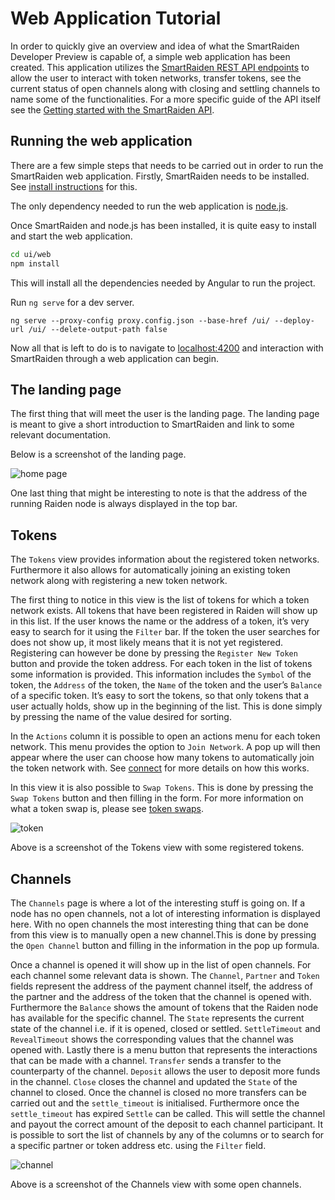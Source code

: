 # Web Application Tutorial

In order to quickly give an overview and idea of what the SmartRaiden Developer Preview is capable of, a simple web application has been created. This application utilizes the [SmartRaiden REST API endpoints](./rest_api.md) to allow the user to interact with token networks, transfer tokens, see the current status of open channels along with closing and settling channels to name some of the functionalities. For a more specific guide of the API itself see the [Getting started with the SmartRaiden API](./api_walkthrough.md).


## Running the web application

There are a few simple steps that needs to be carried out in order to run the SmartRaiden web application. Firstly, SmartRaiden needs to be installed. See [install instructions](./installation_guide.md) for this.

The only dependency needed to run the web application is [node.js](https://nodejs.org/en/download/).

Once SmartRaiden and node.js has been installed, it is quite easy to install and start the web application. 

```sh
cd ui/web 
npm install 
```
This will install all the dependencies needed by Angular to run the project.

Run `ng serve` for a dev server.
```
ng serve --proxy-config proxy.config.json --base-href /ui/ --deploy-url /ui/ --delete-output-path false
```

Now all that is left to do is to navigate to [localhost:4200](localhost:4200) and interaction with SmartRaiden through a web application can begin.

## The landing page

The first thing that will meet the user is the landing page. The landing page is meant to give a short introduction to SmartRaiden and link to some relevant documentation.

Below is a screenshot of the landing page.

![home page](./images/home.png)

One last thing that might be interesting to note is that the address of the running Raiden node is always displayed in the top bar.

## Tokens

The `Tokens` view provides information about the registered token networks. Furthermore it also allows for automatically joining an existing token network along with registering a new token network.

The first thing to notice in this view is the list of tokens for which a token network exists. All tokens that have been registered in Raiden will show up in this list. If the user knows the name or the address of a token, it’s very easy to search for it using the `Filter` bar. If the token the user searches for does not show up, it most likely means that it is not yet registered. Registering can however be done by pressing the `Register New Token` button and provide the token address. For each token in the list of tokens some information is provided. This information includes the `Symbol` of the token, the `Address` of the token, the `Name` of the token and the user’s `Balance` of a specific token. It’s easy to sort the tokens, so that only tokens that a user actually holds, show up in the beginning of the list. This is done simply by pressing the name of the value desired for sorting.

In the `Actions` column it is possible to open an actions menu for each token network. This menu provides the option to `Join Network`. A pop up will then appear where the user can choose how many tokens to automatically join the token network with. See [connect](./rest_api.md) for more details on how this works.

In this view it is also possible to `Swap Tokens`. This is done by pressing the `Swap Tokens` button and then filling in the form. For more information on what a token swap is, please see [token swaps](./api_walkthrough.md).

![token](./images/token.png)

Above is a screenshot of the Tokens view with some registered tokens.

## Channels

The `Channels` page is where a lot of the interesting stuff is going on. If a node has no open channels, not a lot of interesting information is displayed here. With no open channels the most interesting thing that can be done from this view is to manually open a new channel.This is done by pressing the `Open Channel` button and filling in the information in the pop up formula.

Once a channel is opened it will show up in the list of open channels. For each channel some relevant data is shown. The `Channel`, `Partner` and `Token` fields represent the address of the payment channel itself, the address of the partner and the address of the token that the channel is opened with. Furthermore the `Balance` shows the amount of tokens that the Raiden node has available for the specific channel. The `State` represents the current state of the channel i.e. if it is opened, closed or settled. `SettleTimeout` and `RevealTimeout` shows the corresponding values that the channel was opened with. Lastly there is a menu button that represents the interactions that can be made with a channel. `Transfer` sends a transfer to the counterparty of the channel. `Deposit` allows the user to deposit more funds in the channel. `Close` closes the channel and updated the `State` of the channel to closed. Once the channel is closed no more transfers can be carried out and the `settle_timeout` is initialised. Furthermore once the `settle_timeout` has expired `Settle` can be called. This will settle the channel and payout the correct amount of the deposit to each channel participant. It is possible to sort the list of channels by any of the columns or to search for a specific partner or token address etc. using the `Filter` field.

![channel](./images/channel.png)

Above is a screenshot of the Channels view with some open channels.


